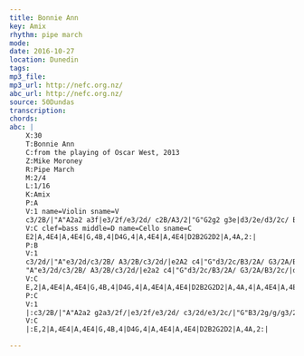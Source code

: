 ```yaml
---
title: Bonnie Ann
key: Amix
rhythm: pipe march
mode:
date: 2016-10-27
location: Dunedin
tags:
mp3_file:
mp3_url: http://nefc.org.nz/
abc_url: http://nefc.org.nz/
source: 50Dundas
transcription:
chords: 
abc: |
    X:30
    T:Bonnie Ann
    C:from the playing of Oscar West, 2013
    Z:Mike Moroney
    R:Pipe March
    M:2/4
    L:1/16
    K:Amix
    P:A
    V:1 name=Violin sname=V
    c3/2B/|"A"A2a2 a3f|e3/2f/e3/2d/ c2B/A3/2|"G"G2g2 g3e|d3/2e/d3/2c/ B2A/G3/2|"A"A2a2 a3f|e3/2f/e3/2d/ c2e/g3/2|"D"d3/2c/B3/2A/ "G"G3/2A/B/d3/2|"A"c2A2 A2:|
    V:C clef=bass middle=D name=Cello sname=C
    E2|A,4E4|A,4E4|G,4B,4|D4G,4|A,4E4|A,4E4|D2B2G2D2|A,4A,2:|
    P:B
    V:1
    c3/2d/|"A"e3/2d/c3/2B/ A3/2B/c3/2d/|e2A2 c4|"G"d3/2c/B3/2A/ G3/2A/B3/2c/|d2g2 B2c3/2d/|"A"e3/2d/c3/2B/ A3/2B/c3/2d/|e2A2 c2g2|"D"d3/2c/B3/2A/"G" G3/2A/B/d3/2|"A"c2A2 A2c3/2d/|
    "A"e3/2d/c3/2B/ A3/2B/c3/2d/|e2a2 c4|"G"d3/2c/B3/2A/ G3/2A/B3/2c/|d2g2 B2c3/2d/|"A"e3/2d/c3/2B/ A3/2B/c3/2d/|e2a2 c2e3/2g/|"D"d3/2c/B3/2A/ "G"G3/2A/B/d3/2|"A"c2A2 A2|!
    V:C
    E,2|A,4E4|A,4E4|G,4B,4|D4G,4|A,4E4|A,4E4|D2B2G2D2|A,4A,4|A,4E4|A,4E4|G,4B,4|D4G,4|A,4E4|A,4E4|D2B2G2D2|A,4A,2|
    P:C
    V:1
    |:c3/2B/|"A"A2a2 g2a3/2f/|e3/2f/e3/2d/ c3/2d/e3/2c/|"G"B3/2g/g/g3/2 a3/2g/f3/2e/|d3/2e/d3/2c/ B3/2c/d3/2B/|"A"A2a2 g2a3/2f/|e3/2f/e3/2d/ c/a3/2c/e3/2|"D"d3/2c/B3/2A/ "G"G3/2A/B/d3/2|"A"c2A2 A2:|
    V:C
    |:E,2|A,4E4|A,4E4|G,4B,4|D4G,4|A,4E4|A,4E4|D2B2G2D2|A,4A,2:|

---
```

